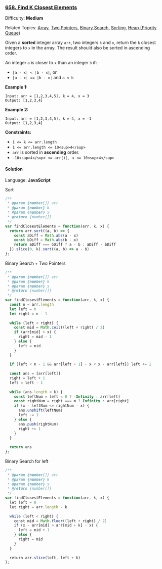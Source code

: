 ### [658\. Find K Closest Elements](https://leetcode.com/problems/find-k-closest-elements/)

Difficulty: **Medium**  

Related Topics: [Array](https://leetcode.com/tag/array/), [Two Pointers](https://leetcode.com/tag/two-pointers/), [Binary Search](https://leetcode.com/tag/binary-search/), [Sorting](https://leetcode.com/tag/sorting/), [Heap (Priority Queue)](https://leetcode.com/tag/heap-priority-queue/)


Given a **sorted** integer array `arr`, two integers `k` and `x`, return the `k` closest integers to `x` in the array. The result should also be sorted in ascending order.

An integer `a` is closer to `x` than an integer `b` if:

*   `|a - x| < |b - x|`, or
*   `|a - x| == |b - x|` and `a < b`

**Example 1:**

```
Input: arr = [1,2,3,4,5], k = 4, x = 3
Output: [1,2,3,4]
```

**Example 2:**

```
Input: arr = [1,2,3,4,5], k = 4, x = -1
Output: [1,2,3,4]
```

**Constraints:**

*   `1 <= k <= arr.length`
*   `1 <= arr.length <= 10<sup>4</sup>`
*   `arr` is sorted in **ascending** order.
*   `-10<sup>4</sup> <= arr[i], x <= 10<sup>4</sup>`


#### Solution

Language: **JavaScript**

Sort
```javascript
/**
 * @param {number[]} arr
 * @param {number} k
 * @param {number} x
 * @return {number[]}
 */
var findClosestElements = function(arr, k, x) {
  return arr.sort((a, b) => {
    const aDiff = Math.abs(a - x)
    const bDiff = Math.abs(b - x)
    return aDiff === bDiff ? a - b : aDiff - bDiff
  }).slice(0, k).sort((a, b) => a - b)
};
```

Binary Search + Two Pointers
```javascript
/**
 * @param {number[]} arr
 * @param {number} k
 * @param {number} x
 * @return {number[]}
 */
var findClosestElements = function(arr, k, x) {
  const n = arr.length
  let left = 0
  let right = n - 1
  
  while (left < right) {
    const mid = Math.ceil((left + right) / 2)
    if (arr[mid] > x) {
      right = mid - 1
    } else {
      left = mid
    }
  }
  
  if (left < n - 1 && arr[left + 1] - x < x - arr[left]) left += 1
  
  const ans = [arr[left]]
  right = left + 1
  left = left - 1
  
  while (ans.length < k) {
    const leftNum = left < 0 ? -Infinity : arr[left]
    const rightNum = right === n ? Infinity : arr[right]
    if (x - leftNum <= rightNum - x) {
      ans.unshift(leftNum)
      left -= 1
    } else {
      ans.push(rightNum)
      right += 1
    }
  }
  
  return ans
};
```

Binary Search for left
```javascript
/**
 * @param {number[]} arr
 * @param {number} k
 * @param {number} x
 * @return {number[]}
 */
var findClosestElements = function(arr, k, x) {
  let left = 0
  let right = arr.length - k
  
  while (left < right) {
    const mid = Math.floor((left + right) / 2)
    if (x - arr[mid] > arr[mid + k] - x) {
      left = mid + 1
    } else {
      right = mid
    }
  }
  
  return arr.slice(left, left + k)
};
```
